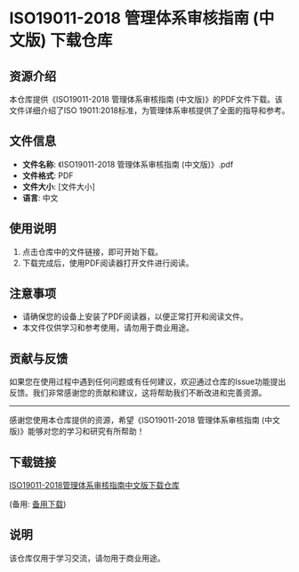 # ISO19011-2018 管理体系审核指南 (中文版) 下载仓库

## 资源介绍

本仓库提供《ISO19011-2018 管理体系审核指南 (中文版)》的PDF文件下载。该文件详细介绍了ISO 19011:2018标准，为管理体系审核提供了全面的指导和参考。

## 文件信息

- **文件名称**: 《ISO19011-2018 管理体系审核指南 (中文版)》.pdf
- **文件格式**: PDF
- **文件大小**: [文件大小]
- **语言**: 中文

## 使用说明

1. 点击仓库中的文件链接，即可开始下载。
2. 下载完成后，使用PDF阅读器打开文件进行阅读。

## 注意事项

- 请确保您的设备上安装了PDF阅读器，以便正常打开和阅读文件。
- 本文件仅供学习和参考使用，请勿用于商业用途。

## 贡献与反馈

如果您在使用过程中遇到任何问题或有任何建议，欢迎通过仓库的Issue功能提出反馈。我们非常感谢您的贡献和建议，这将帮助我们不断改进和完善资源。

---

感谢您使用本仓库提供的资源，希望《ISO19011-2018 管理体系审核指南 (中文版)》能够对您的学习和研究有所帮助！

## 下载链接
[ISO19011-2018管理体系审核指南中文版下载仓库](https://pan.quark.cn/s/255be1195f58) 

(备用: [备用下载](https://pan.baidu.com/s/15y3xVvNT3aAnUMvNX_u9Aw?pwd=1234))

## 说明

该仓库仅用于学习交流，请勿用于商业用途。
